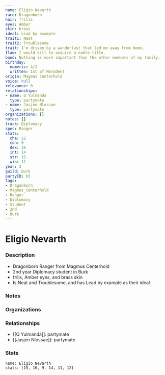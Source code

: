 ```yaml
---
name: Eligio Nevarth
race: Dragonborn
hair: frills
eyes: Amber
skin: brass
ideal: Lead by example
trait1: Neat
trait2: Troublesome
trait: I'm driven by a wanderlust that led me away from home.
flaw: I would kill to acquire a noble title.
bond: Nothing is more important than the other members of my family.
birthday:
  numeric: 4/1
  written: 1st of Moradent
origin: Magmus Centerhold
voice: null
relevance: 0
relationships:
- name: Q Yulmanda
  type: partymate
- name: Jasjen Nlossae
  type: partymate
organizations: []
notes: []
track: Diplomacy
spec: Ranger
stats:
  cha: 12
  con: 9
  dex: 16
  int: 14
  str: 15
  wis: 11
year: 2
guild: Burk
partyID: 65
tags:
- Dragonborn
- Magmus_Centerhold
- Ranger
- Diplomacy
- Student
- 2nd
- Burk
---
```

# Eligio Nevarth
### Description
- Dragonborn Ranger from Magmus Centerhold
- 2nd year Diplomacy student in Burk
- frills, Amber eyes, and brass skin
- Is Neat and Troublesome, and has Lead by example as their ideal

### Notes

### Organizations

### Relationships
- [[Q Yulmanda]]: partymate
- [[Jasjen Nlossae]]: partymate

### Stats
```statblock
name: Eligio Nevarth
stats: [15, 16, 9, 14, 11, 12]
```